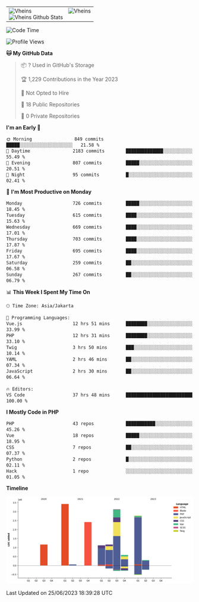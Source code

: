 <table>
  <tr>
    <td valign="top">
      <img src="https://github-readme-streak-stats.herokuapp.com/?user=Vheins&" alt="Vheins" /><br/>
      <img src="https://github-readme-stats.vercel.app/api?username=vheins&count_private=true&show_icons=true" alt="Vheins Github Stats">
    </td>
    <td valign="top">
      <img src="https://github-readme-stats.vercel.app/api/top-langs/?username=Vheins&count_private=true" alt="Vheins" /><br/>
    </td>
  </tr>
</table>

<!--START_SECTION:waka-->
![Code Time](http://img.shields.io/badge/Code%20Time-329%20hrs%2037%20mins-blue)

![Profile Views](http://img.shields.io/badge/Profile%20Views-0-blue)

**🐱 My GitHub Data** 

> 📦 ? Used in GitHub's Storage 
 > 
> 🏆 1,229 Contributions in the Year 2023
 > 
> 🚫 Not Opted to Hire
 > 
> 📜 18 Public Repositories 
 > 
> 🔑 0 Private Repositories 
 > 
**I'm an Early 🐤** 

```text
🌞 Morning                849 commits         █████░░░░░░░░░░░░░░░░░░░░   21.58 % 
🌆 Daytime                2183 commits        ██████████████░░░░░░░░░░░   55.49 % 
🌃 Evening                807 commits         █████░░░░░░░░░░░░░░░░░░░░   20.51 % 
🌙 Night                  95 commits          █░░░░░░░░░░░░░░░░░░░░░░░░   02.41 % 
```
📅 **I'm Most Productive on Monday** 

```text
Monday                   726 commits         █████░░░░░░░░░░░░░░░░░░░░   18.45 % 
Tuesday                  615 commits         ████░░░░░░░░░░░░░░░░░░░░░   15.63 % 
Wednesday                669 commits         ████░░░░░░░░░░░░░░░░░░░░░   17.01 % 
Thursday                 703 commits         ████░░░░░░░░░░░░░░░░░░░░░   17.87 % 
Friday                   695 commits         ████░░░░░░░░░░░░░░░░░░░░░   17.67 % 
Saturday                 259 commits         ██░░░░░░░░░░░░░░░░░░░░░░░   06.58 % 
Sunday                   267 commits         ██░░░░░░░░░░░░░░░░░░░░░░░   06.79 % 
```


📊 **This Week I Spent My Time On** 

```text
🕑︎ Time Zone: Asia/Jakarta

💬 Programming Languages: 
Vue.js                   12 hrs 51 mins      ████████░░░░░░░░░░░░░░░░░   33.99 % 
PHP                      12 hrs 31 mins      ████████░░░░░░░░░░░░░░░░░   33.10 % 
Twig                     3 hrs 50 mins       ███░░░░░░░░░░░░░░░░░░░░░░   10.14 % 
YAML                     2 hrs 46 mins       ██░░░░░░░░░░░░░░░░░░░░░░░   07.34 % 
JavaScript               2 hrs 30 mins       ██░░░░░░░░░░░░░░░░░░░░░░░   06.64 % 

🔥 Editors: 
VS Code                  37 hrs 48 mins      █████████████████████████   100.00 % 
```

**I Mostly Code in PHP** 

```text
PHP                      43 repos            ███████████░░░░░░░░░░░░░░   45.26 % 
Vue                      18 repos            █████░░░░░░░░░░░░░░░░░░░░   18.95 % 
CSS                      7 repos             ██░░░░░░░░░░░░░░░░░░░░░░░   07.37 % 
Python                   2 repos             █░░░░░░░░░░░░░░░░░░░░░░░░   02.11 % 
Hack                     1 repo              ░░░░░░░░░░░░░░░░░░░░░░░░░   01.05 % 
```



**Timeline**

![Lines of Code chart](https://raw.githubusercontent.com/vheins/vheins/main/assets/bar_graph.png)


 Last Updated on 25/06/2023 18:39:28 UTC
<!--END_SECTION:waka-->
